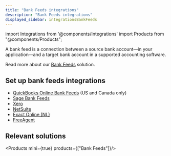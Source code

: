 ```yaml
---
title: "Bank Feeds integrations"
description: "Bank Feeds integrations"
displayed_sidebar: integrationsBankFeeds
---
```


import Integrations from '@components/Integrations'
import Products from "@components/Products";

A bank feed is a connection between a source bank account—in your application—and a target bank account in a supported accounting software.

Read more about our [Bank Feeds](/bank-feeds/overview) solution.

## Set up bank feeds integrations

- [QuickBooks Online Bank Feeds](/integrations/bank-feeds/qbo-bank-feeds/) (US and Canada only)
- [Sage Bank Feeds](/integrations/bank-feeds/sage-bank-feeds/)
- [Xero](/integrations/bank-feeds/xero-bank-feeds/)
- [NetSuite](/integrations/bank-feeds/netsuite-bank-feeds/netsuite-bank-feeds-setup)
- [Exact Online (NL)](/integrations/accounting/exact-online/accounting-exact-online)
- [FreeAgent](/integrations/accounting/freeagent/accounting-freeagent)

## Relevant solutions

<Products mini={true} products={["Bank Feeds"]}/>
